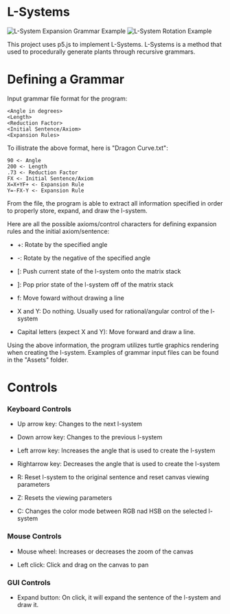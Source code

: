 L-Systems
=========

![L-System Expansion Grammar Example](https://media.giphy.com/media/iEpFOPcz4P1jqzi3Td/giphy.gif)
![L-System Rotation Example](https://media.giphy.com/media/TI4F6udDHl2pk2Lh0u/giphy.gif)

This project uses p5.js to implement L-Systems. L-Systems is a method that used to
procedurally generate plants through recursive grammars.

Defining a Grammar 
==================

Input grammar file format for the program:

```
<Angle in degrees>  
<Length>  
<Reduction Factor>  
<Initial Sentence/Axiom>  
<Expansion Rules>  
```

To illistrate the above format, here is "Dragon Curve.txt":

```
90 <- Angle  
200 <- Length  
.73 <- Reduction Factor  
FX <- Initial Sentence/Axiom  
X=X+YF+ <- Expansion Rule  
Y=-FX-Y <- Expansion Rule  
```

From the file, the program is able to extract all information specified in order to
properly store, expand, and draw the l-system.

Here are all the possible axioms/control characters for defining expansion rules and 
the initial axiom/sentence:

* +: Rotate by the specified angle

* -: Rotate by the negative of the specified angle

* [: Push current state of the l-system onto the matrix stack

* ]: Pop prior state of the l-system off of the matrix stack

* f: Move foward without drawing a line

* X and Y: Do nothing. Usually used for rational/angular control of the l-system

* Capital letters (expect X and Y): Move forward and draw a line.

Using the above information, the program utilizes turtle graphics rendering when 
creating the l-system. Examples of grammar input files can be found in the 
"Assets" folder.

Controls
========

### Keyboard Controls

 * Up arrow key: Changes to the next l-system
 
 * Down arrow key: Changes to the previous l-system

 * Left arrow key: Increases the angle that is used to create the l-system

 * Rightarrow key: Decreases the angle that is used to create the l-system

 * R: Reset l-system to the original sentence and reset canvas viewing parameters

 * Z: Resets the viewing parameters

 * C: Changes the color mode between RGB nad HSB on the selected l-system
    
### Mouse Controls

 * Mouse wheel: Increases or decreases the zoom of the canvas

 * Left click: Click and drag on the canvas to pan

### GUI Controls

 * Expand button: On click, it will expand the sentence of the l-system and draw it.
